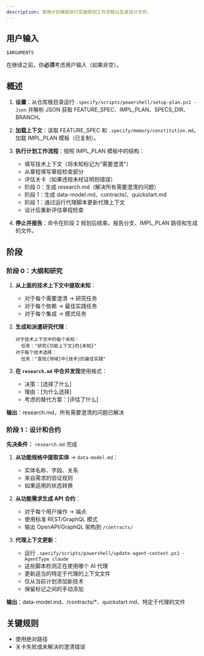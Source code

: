 ```yaml
---
description: 使用计划模板执行实施规划工作流程以生成设计文件。
---
```


## 用户输入

```text
$ARGUMENTS
```

在继续之前，你**必须**考虑用户输入（如果非空）。

## 概述

1. **设置**：从仓库根目录运行 `.specify/scripts/powershell/setup-plan.ps1 -Json` 并解析 JSON 获取 FEATURE_SPEC、IMPL_PLAN、SPECS_DIR、BRANCH。

2. **加载上下文**：读取 FEATURE_SPEC 和 `.specify/memory/constitution.md`。加载 IMPL_PLAN 模板（已复制）。

3. **执行计划工作流程**：按照 IMPL_PLAN 模板中的结构：
   - 填写技术上下文（将未知标记为"需要澄清"）
   - 从章程填写章程检查部分
   - 评估关卡（如果违规未经证明则错误）
   - 阶段 0：生成 research.md（解决所有需要澄清的问题）
   - 阶段 1：生成 data-model.md、contracts/、quickstart.md
   - 阶段 1：通过运行代理脚本更新代理上下文
   - 设计后重新评估章程检查

4. **停止并报告**：命令在阶段 2 规划后结束。报告分支、IMPL_PLAN 路径和生成的文件。

## 阶段

### 阶段 0：大纲和研究

1. **从上面的技术上下文中提取未知**：
   - 对于每个需要澄清 → 研究任务
   - 对于每个依赖 → 最佳实践任务
   - 对于每个集成 → 模式任务

2. **生成和派遣研究代理**：
   ```
   对于技术上下文中的每个未知：
     任务："研究{功能上下文}的{未知}"
   对于每个技术选择：
     任务："查找{领域}中{技术}的最佳实践"
   ```

3. **在 `research.md` 中合并发现**使用格式：
   - 决策：[选择了什么]
   - 理由：[为什么选择]
   - 考虑的替代方案：[评估了什么]

**输出**：research.md，所有需要澄清的问题已解决

### 阶段 1：设计和合约

**先决条件：** `research.md` 完成

1. **从功能规格中提取实体** → `data-model.md`：
   - 实体名称、字段、关系
   - 来自需求的验证规则
   - 如果适用的状态转换

2. **从功能需求生成 API 合约**：
   - 对于每个用户操作 → 端点
   - 使用标准 REST/GraphQL 模式
   - 输出 OpenAPI/GraphQL 架构到 `/contracts/`

3. **代理上下文更新**：
   - 运行 `.specify/scripts/powershell/update-agent-context.ps1 -AgentType claude`
   - 这些脚本检测正在使用哪个 AI 代理
   - 更新适当的特定于代理的上下文文件
   - 仅从当前计划添加新技术
   - 保留标记之间的手动添加

**输出**：data-model.md、/contracts/*、quickstart.md、特定于代理的文件

## 关键规则

- 使用绝对路径
- 关卡失败或未解决的澄清错误

